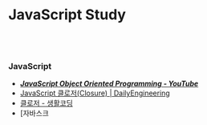 JavaScript Study
==========


 <br/><br/>


### JavaScript
- [___JavaScript Object Oriented Programming - YouTube___](https://www.youtube.com/playlist?list=PLuHgQVnccGMAMctarDlPyv6upFUUnpSO3)
- [JavaScript 클로저(Closure) | DailyEngineering](https://hyunseob.github.io/2016/08/30/javascript-closure/)
- [클로저 - 생활코딩](https://opentutorials.org/course/743/6544)
- [자바스크